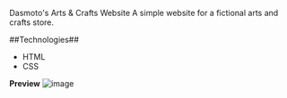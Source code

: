 Dasmoto's Arts & Crafts Website
A simple website for a fictional arts and crafts store.

##Technologies##
- HTML
- CSS

**Preview**
![image](https://user-images.githubusercontent.com/94674653/150279424-c282ec93-7d13-43de-a8c9-80538ae41b86.png)
